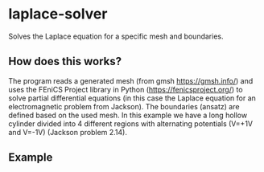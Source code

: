 # laplace-solver
Solves the Laplace equation for a specific mesh and boundaries.

## How does this works?
The program reads a generated mesh (from gmsh https://gmsh.info/) and uses the FEniCS Project library in Python (https://fenicsproject.org/) to solve partial differential equations
(in this case the Laplace equation for an electromagnetic problem from Jackson). The boundaries (ansatz) are defined based on the used mesh.
In this example we have a long hollow cylinder divided into 4 different regions with alternating potentials (V=+1V and V=-1V) (Jackson problem 2.14). 

## Example

